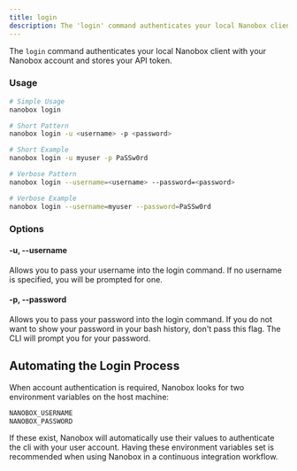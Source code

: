 ```yaml
---
title: login
description: The 'login' command authenticates your local Nanobox client with your Nanobox account.
---
```


The `login` command authenticates your local Nanobox client with your Nanobox account and stores your API token.

### Usage
```bash
# Simple Usage
nanobox login

# Short Pattern
nanobox login -u <username> -p <password>

# Short Example
nanobox login -u myuser -p PaSSw0rd

# Verbose Pattern
nanobox login --username=<username> --password=<password>

# Verbose Example
nanobox login --username=myuser --password=PaSSw0rd
```

### Options
#### -u, --username
Allows you to pass your username into the login command. If no username is specified, you will be prompted for one.

#### -p, --password
Allows you to pass your password into the login command. If you do not want to show your password in your bash history, don't pass this flag. The CLI will prompt you for your password.

## Automating the Login Process
When account authentication is required, Nanobox looks for two environment variables on the host machine:

```txt
NANOBOX_USERNAME
NANOBOX_PASSWORD
```

If these exist, Nanobox will automatically use their values to authenticate the cli with your user account. Having these environment variables set is recommended when using Nanobox in a continuous integration workflow.
